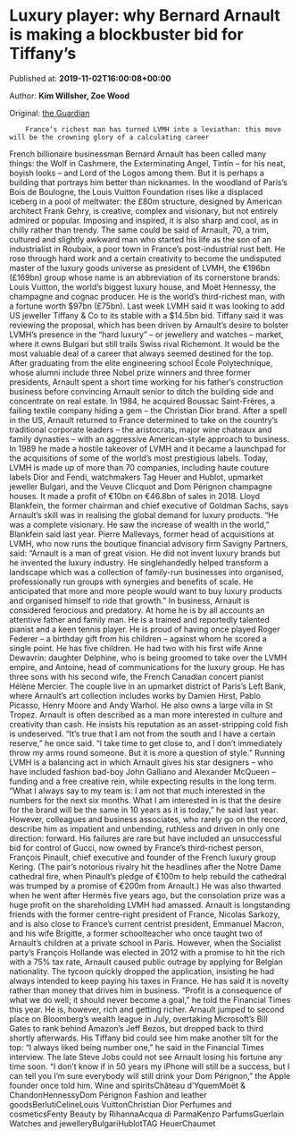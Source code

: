 
# Luxury player: why Bernard Arnault is making a blockbuster bid for Tiffany’s

Published at: **2019-11-02T16:00:08+00:00**

Author: **Kim Willsher, Zoe Wood**

Original: [the Guardian](https://www.theguardian.com/business/2019/nov/02/bernard-arnault-luxury-player-blockbuster-bid-tiffanys)


        France’s richest man has turned LVMH into a leviathan: this move will be the crowning glory of a calculating career
      
French billionaire businessman Bernard Arnault has been called many things: the Wolf in Cashmere, the Exterminating Angel, Tintin – for his neat, boyish looks – and Lord of the Logos among them. But it is perhaps a building that portrays him better than nicknames.
In the woodland of Paris’s Bois de Boulogne, the Louis Vuitton Foundation rises like a displaced iceberg in a pool of meltwater: the £80m structure, designed by American architect Frank Gehry, is creative, complex and visionary, but not entirely admired or popular. Imposing and inspired, it is also sharp and cool, as in chilly rather than trendy.
The same could be said of Arnault, 70, a trim, cultured and slightly awkward man who started his life as the son of an industrialist in Roubaix, a poor town in France’s post-industrial rust belt. He rose through hard work and a certain creativity to become the undisputed master of the luxury goods universe as president of LVMH, the €196bn (£169bn) group whose name is an abbreviation of its cornerstone brands: Louis Vuitton, the world’s biggest luxury house, and Moët Hennessy, the champagne and cognac producer. He is the world’s third-richest man, with a fortune worth $97bn (£75bn).
Last week LVMH said it was looking to add US jeweller Tiffany & Co to its stable with a $14.5bn bid. Tiffany said it was reviewing the proposal, which has been driven by Arnault’s desire to bolster LVMH’s presence in the “hard luxury” – or jewellery and watches – market, where it owns Bulgari but still trails Swiss rival Richemont.
It would be the most valuable deal of a career that always seemed destined for the top. After graduating from the elite engineering school École Polytechnique, whose alumni include three Nobel prize winners and three former presidents, Arnault spent a short time working for his father’s construction business before convincing Arnault senior to ditch the building side and concentrate on real estate. In 1984, he acquired Boussac Saint-Frères, a failing textile company hiding a gem – the Christian Dior brand.
After a spell in the US, Arnault returned to France determined to take on the country’s traditional corporate leaders – the aristocrats, major wine chateaux and family dynasties – with an aggressive American-style approach to business.
In 1989 he made a hostile takeover of LVMH and it became a launchpad for the acquisitions of some of the world’s most prestigious labels. Today, LVMH is made up of more than 70 companies, including haute couture labels Dior and Fendi, watchmakers Tag Heuer and Hublot, upmarket jeweller Bulgari, and the Veuve Clicquot and Dom Pérignon champagne houses. It made a profit of €10bn on €46.8bn of sales in 2018.
Lloyd Blankfein, the former chairman and chief executive of Goldman Sachs, says Arnault’s skill was in realising the global demand for luxury products. “He was a complete visionary. He saw the increase of wealth in the world,” Blankfein said last year.
Pierre Mallevays, former head of acquisitions at LVMH, who now runs the boutique financial advisory firm Savigny Partners, said: “Arnault is a man of great vision. He did not invent luxury brands but he invented the luxury industry. He singlehandedly helped transform a landscape which was a collection of family-run businesses into organised, professionally run groups with synergies and benefits of scale. He anticipated that more and more people would want to buy luxury products and organised himself to ride that growth.”
In business, Arnault is considered ferocious and predatory. At home he is by all accounts an attentive father and family man. He is a trained and reportedly talented pianist and a keen tennis player. He is proud of having once played Roger Federer – a birthday gift from his children – against whom he scored a single point.
He has five children. He had two with his first wife Anne Dewavrin: daughter Delphine, who is being groomed to take over the LVMH empire, and Antoine, head of communications for the luxury group. He has three sons with his second wife, the French Canadian concert pianist Hélène Mercier. The couple live in an upmarket district of Paris’s Left Bank, where Arnault’s art collection includes works by Damien Hirst, Pablo Picasso, Henry Moore and Andy Warhol. He also owns a large villa in St Tropez.
Arnault is often described as a man more interested in culture and creativity than cash. He insists his reputation as an asset-stripping cold fish is undeserved. “It’s true that I am not from the south and I have a certain reserve,” he once said. “I take time to get close to, and I don’t immediately throw my arms round someone. But it is more a question of style.”
Running LVMH is a balancing act in which Arnault gives his star designers – who have included fashion bad-boy John Galliano and Alexander McQueen – funding and a free creative rein, while expecting results in the long term. “What I always say to my team is: I am not that much interested in the numbers for the next six months. What I am interested in is that the desire for the brand will be the same in 10 years as it is today,” he said last year.
However, colleagues and business associates, who rarely go on the record, describe him as impatient and unbending, ruthless and driven in only one direction: forward. His failures are rare but have included an unsuccessful bid for control of Gucci, now owned by France’s third-richest person, François Pinault, chief executive and founder of the French luxury group Kering. (The pair’s notorious rivalry hit the headlines after the Notre Dame cathedral fire, when Pinault’s pledge of €100m to help rebuild the cathedral was trumped by a promise of €200m from Arnault.) He was also thwarted when he went after Hermès five years ago, but the consolation prize was a huge profit on the shareholding LVMH had amassed.
Arnault is longstanding friends with the former centre-right president of France, Nicolas Sarkozy, and is also close to France’s current centrist president, Emmanuel Macron, and his wife Brigitte, a former schoolteacher who once taught two of Arnault’s children at a private school in Paris. However, when the Socialist party’s François Hollande was elected in 2012 with a promise to hit the rich with a 75% tax rate, Arnault caused public outrage by applying for Belgian nationality. The tycoon quickly dropped the application, insisting he had always intended to keep paying his taxes in France.
He has said it is novelty rather than money that drives him in business. “Profit is a consequence of what we do well; it should never become a goal,” he told the Financial Times this year.
He is, however, rich and getting richer. Arnault jumped to second place on Bloomberg’s wealth league in July, overtaking Microsoft’s Bill Gates to rank behind Amazon’s Jeff Bezos, but dropped back to third shortly afterwards. His Tiffany bid could see him make another tilt for the top: “I always liked being number one,” he said in the Financial Times interview.
The late Steve Jobs could not see Arnault losing his fortune any time soon. “I don’t know if in 50 years my iPhone will still be a success, but I can tell you I’m sure everybody will still drink your Dom Pérignon,” the Apple founder once told him.
Wine and spiritsChâteau d’YquemMoët & ChandonHennessyDom Pérignon
Fashion and leather goodsBerlutiCelineLouis VuittonChristian Dior
Perfumes and cosmeticsFenty Beauty by RihannaAcqua di ParmaKenzo ParfumsGuerlain
Watches and jewelleryBulgariHublotTAG HeuerChaumet
